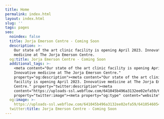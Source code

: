 ```yaml
---
title: Home
permalink: index.html
layout: index.html
slug: ''
tags: pages
seo:
  noindex: false
  title: Jorja Emerson Centre - Coming Soon
  description: >-
    Our state of the art clinic facility is opening April 2023. Innovative
    medicine at The Jorja Emerson Centre.
  og:title: Jorja Emerson Centre - Coming Soon
  additional_tags: >-
    <meta content="Our state of the art clinic facility is opening April 2023.
    Innovative medicine at The Jorja Emerson Centre."
    property="og:description"><meta content="Our state of the art clinic
    facility is opening April 2023. Innovative medicine at The Jorja Emerson
    Centre." property="twitter:description"><meta
    content="https://uploads-ssl.webflow.com/641045b496a3132ee02efa59/6410546054d67c3420c1c5fb_jorja%20emerson%20open%20graph.jpg"
    property="twitter:image"><meta property="og:type" content="website">
  og:image: >-
    https://uploads-ssl.webflow.com/641045b496a3132ee02efa59/6410546054d67c3420c1c5fb_jorja%20emerson%20open%20graph.jpg
  twitter:title: Jorja Emerson Centre - Coming Soon
---
```



